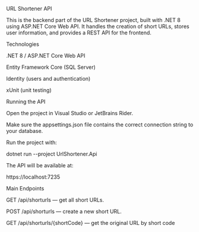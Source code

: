 URL Shortener API

This is the backend part of the URL Shortener project, built with .NET 8 using ASP.NET Core Web API.
It handles the creation of short URLs, stores user information, and provides a REST API for the frontend.

Technologies

.NET 8 / ASP.NET Core Web API

Entity Framework Core (SQL Server)

Identity (users and authentication)

xUnit (unit testing)

Running the API

Open the project in Visual Studio or JetBrains Rider.

Make sure the appsettings.json file contains the correct connection string to your database.

Run the project with:

dotnet run --project UrlShortener.Api


The API will be available at:

https://localhost:7235

Main Endpoints

GET /api/shorturls — get all short URLs.

POST /api/shorturls — create a new short URL.

GET /api/shorturls/{shortCode} — get the original URL by short code
